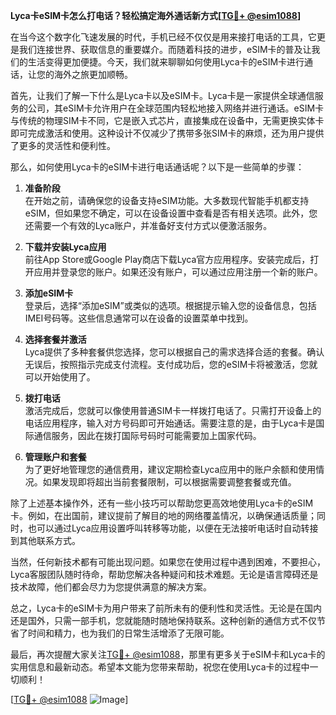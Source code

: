 **Lyca卡eSIM卡怎么打电话？轻松搞定海外通话新方式[[TG💪+ @esim1088](https://t.me/s/esim1088)]**

在当今这个数字化飞速发展的时代，手机已经不仅仅是用来接打电话的工具，它更是我们连接世界、获取信息的重要媒介。而随着科技的进步，eSIM卡的普及让我们的生活变得更加便捷。今天，我们就来聊聊如何使用Lyca卡的eSIM卡进行通话，让您的海外之旅更加顺畅。

首先，让我们了解一下什么是Lyca卡以及eSIM卡。Lyca卡是一家提供全球通信服务的公司，其eSIM卡允许用户在全球范围内轻松地接入网络并进行通话。eSIM卡与传统的物理SIM卡不同，它是嵌入式芯片，直接集成在设备中，无需更换实体卡即可完成激活和使用。这种设计不仅减少了携带多张SIM卡的麻烦，还为用户提供了更多的灵活性和便利性。

那么，如何使用Lyca卡的eSIM卡进行电话通话呢？以下是一些简单的步骤：

1. **准备阶段**  
在开始之前，请确保您的设备支持eSIM功能。大多数现代智能手机都支持eSIM，但如果您不确定，可以在设备设置中查看是否有相关选项。此外，您还需要一个有效的Lyca账户，并准备好支付方式以便激活服务。

2. **下载并安装Lyca应用**  
前往App Store或Google Play商店下载Lyca官方应用程序。安装完成后，打开应用并登录您的账户。如果还没有账户，可以通过应用注册一个新的账户。

3. **添加eSIM卡**  
登录后，选择“添加eSIM”或类似的选项。根据提示输入您的设备信息，包括IMEI号码等。这些信息通常可以在设备的设置菜单中找到。

4. **选择套餐并激活**  
Lyca提供了多种套餐供您选择，您可以根据自己的需求选择合适的套餐。确认无误后，按照指示完成支付流程。支付成功后，您的eSIM卡将被激活，您就可以开始使用了。

5. **拨打电话**  
激活完成后，您就可以像使用普通SIM卡一样拨打电话了。只需打开设备上的电话应用程序，输入对方号码即可开始通话。需要注意的是，由于Lyca卡是国际通信服务，因此在拨打国际号码时可能需要加上国家代码。

6. **管理账户和套餐**  
为了更好地管理您的通信费用，建议定期检查Lyca应用中的账户余额和使用情况。如果发现即将超出当前套餐限制，可以根据需要调整套餐或充值。

除了上述基本操作外，还有一些小技巧可以帮助您更高效地使用Lyca卡的eSIM卡。例如，在出国前，建议提前了解目的地的网络覆盖情况，以确保通话质量；同时，也可以通过Lyca应用设置呼叫转移等功能，以便在无法接听电话时自动转接到其他联系方式。

当然，任何新技术都有可能出现问题。如果您在使用过程中遇到困难，不要担心，Lyca客服团队随时待命，帮助您解决各种疑问和技术难题。无论是语言障碍还是技术故障，他们都会尽力为您提供满意的解决方案。

总之，Lyca卡的eSIM卡为用户带来了前所未有的便利性和灵活性。无论是在国内还是国外，只需一部手机，您就能随时随地保持联系。这种创新的通信方式不仅节省了时间和精力，也为我们的日常生活增添了无限可能。

最后，再次提醒大家关注[TG💪+ @esim1088](https://t.me/s/esim1088)，那里有更多关于eSIM卡和Lyca卡的实用信息和最新动态。希望本文能为您带来帮助，祝您在使用Lyca卡的过程中一切顺利！

[[TG💪+ @esim1088](https://t.me/s/esim1088) ![Image](https://i.postimg.cc/4NQfJmqS/Snipaste-2025-05-13-00-14-12.png)]